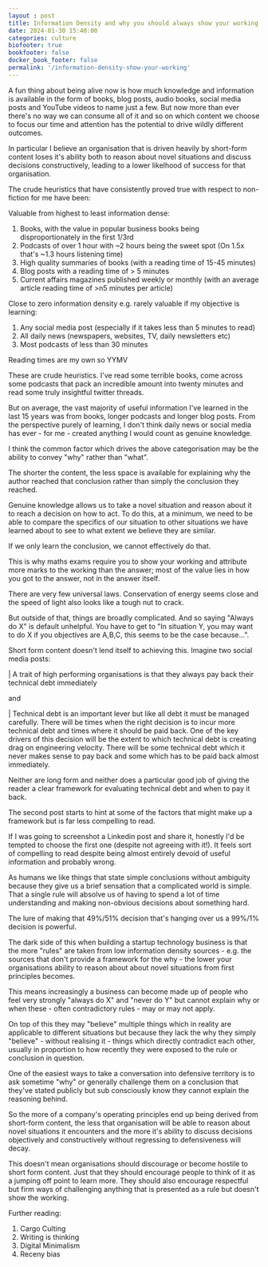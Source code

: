 ```yaml
---
layout : post
title: Information Density and why you should always show your working
date: 2024-01-30 15:40:00
categories: culture
biofooter: true
bookfooter: false
docker_book_footer: false
permalink: '/information-density-show-your-working'
---
```


A fun thing about being alive now is how much knowledge and information is available in the form of books, blog posts, audio books, social media posts and YouTube videos to name just a few. But now more than ever there's no way we can consume all of it and so on which content we choose to focus our time and attention has the potential to drive wildly different outcomes.

In particular I believe an organisation that is driven heavily by short-form content loses it's ability both to reason about novel situations and discuss decisions constructively, leading to a lower likelhood of success for that organisation.

The crude heuristics that have consistently proved true with respect to non-fiction for me have been:

Valuable from highest to least information dense:

1. Books, with the value in popular business books being disproportionately in the first 1/3rd
2. Podcasts of over 1 hour with ~2 hours being the sweet spot (On 1.5x that's ~1.3 hours listening time)
3. High quality summaries of books (with a reading time of 15-45 minutes)
4. Blog posts with a reading time of > 5 minutes
5. Current affairs magazines published weekly or monthly (with an average article reading time of >n5 minutes per article)

Close to zero information density e.g. rarely valuable if my objective is learning:

1. Any social media post (especially if it takes less than 5 minutes to read)
2. All daily news (newspapers, websites, TV, daily newsletters etc)
3. Most podcasts of less than 30 minutes

Reading times are my own so YYMV

<!--more-->

These are crude heuristics. I've read some terrible books, come across some podcasts that pack an incredible amount into twenty minutes and read some truly insightful twitter threads.

But on average, the vast majority of useful information I've learned in the last 15 years was from books, longer podcasts and longer blog posts. From the perspective purely of learning, I don't think daily news or social media has ever - for me - created anything I would count as genuine knowledge.

I think the common factor which drives the above categorisation may be the ability to convey "why" rather than "what".

The shorter the content, the less space is available for explaining why the author reached that conclusion rather than simply the conclusion they reached.

Genuine knowledge allows us to take a novel situation and reason about it to reach a decision on how to act. To do this, at a minimum, we need to be able to compare the specifics of our situation to other situations we have learned about to see to what extent we believe they are similar.

If we only learn the conclusion, we cannot effectively do that.

This is why maths exams require you to show your working and attribute more marks to the working than the answer; most of the value lies in how you got to the answer, not in the answer itself.

There are very few universal laws. Conservation of energy seems close and the speed of light also looks like a tough nut to crack.

But outside of that, things are broadly complicated. And so saying "Always do X" is default unhelpful. You have to get to "In situation Y, you may want to do X if you objectives are A,B,C, this seems to be the case because...".

Short form content doesn't lend itself to achieving this. Imagine two social media posts:

| A trait of high performing organisations is that they always pay back their technical debt immediately

and 

| Technical debt is an important lever but like all debt it must be managed carefully. There will be times when the right decision is to incur more technical debt and times where it should be paid back. One of the key drivers of this decision will be the extent to which technical debt is creating drag on engineering velocity. There will be some technical debt which it never makes sense to pay back and some which has to be paid back almost immediately.

Neither are long form and neither does a particular good job of giving the reader a clear framework for evaluating technical debt and when to pay it back.

The second post starts to hint at some of the factors that might make up a framework but is far less compelling to read.

If I was going to screenshot a Linkedin post and share it, honestly I'd be tempted to choose the first one (despite not agreeing with it!). It feels sort of compelling to read despite being almost entirely devoid of useful information and probably wrong.

As humans we like things that state simple conclusions without ambiguity because they give us a brief sensation that a complicated world is simple. That a single rule will absolve us of having to spend a lot of time understanding and making non-obvious decisions about something hard.

The lure of making that 49%/51% decision that's hanging over us a 99%/1% decision is powerful.

The dark side of this when building a startup technology business is that the more "rules" are taken from low information density sources - e.g. the sources that don't provide a framework for the why - the lower your organisations ability to reason about about novel situations from first principles becomes.

This means increasingly a business can become made up of people who feel very strongly "always do X" and "never do Y" but cannot explain why or when these - often contradictory rules - may or may not apply.

On top of this they may "believe" multiple things which in reality are applicable to different situations but because they lack the why they simply "believe" - without realising it - things which directly contradict each other, usually in proportion to how recently they were exposed to the rule or conclusion in question.

One of the easiest ways to take a conversation into defensive territory is to ask sometime "why" or generally challenge them on a conclusion that they've stated publicly but sub consciously know they cannot explain the reasoning behind.

So the more of a company's operating principles end up being derived from short-form content, the less that organisation will be able to reason about novel situations it encounters and the more it's ability to discuss decisions objectively and constructively without regressing to defensiveness will decay.

This doesn't mean organisations should discourage or become hostile to short form content. Just that they should encourage people to think of it as a jumping off point to learn more. They should also encourage respectful but firm ways of challenging anything that is presented as a rule but doesn't show the working.

Further reading:

1. Cargo Culting
2. Writing is thinking
3. Digital Minimalism
4. Receny bias